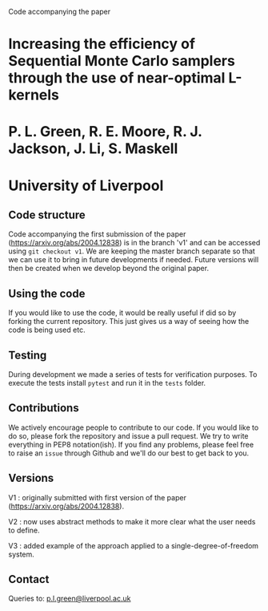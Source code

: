 Code accompanying the paper 

# Increasing the efficiency of Sequential Monte Carlo samplers through the use of near-optimal L-kernels 
# P. L. Green, R. E. Moore, R. J. Jackson, J. Li, S. Maskell
# University of Liverpool

## Code structure 

Code accompanying the first submission of the paper (https://arxiv.org/abs/2004.12838) is in the branch 'v1' and can be accessed using `git checkout v1`. We are keeping the master branch separate so that we can use it to bring in future developments if needed. Future versions will then be created when we develop beyond the original paper. 

## Using the code
If you would like to use the code, it would be really useful if did so by forking the current repository. This just gives us a way of seeing how the code is being used etc. 

## Testing
During development we made a series of tests for verification purposes. To execute the tests install `pytest` and run it in the `tests` folder. 

## Contributions
We actively encourage people to contribute to our code. If you would like to do so, please fork the repository and issue a pull request. We try to write everything in PEP8 notation(ish). If you find any problems, please feel free to raise an `issue` through Github and we'll do our best to get back to you.

## Versions
V1 : originally submitted with first version of the paper (https://arxiv.org/abs/2004.12838).

V2 : now uses abstract methods to make it more clear what the user needs to define.

V3 : added example of the approach applied to a single-degree-of-freedom system. 

## Contact
Queries to: p.l.green@liverpool.ac.uk
